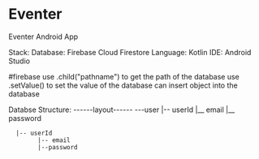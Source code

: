 # Eventer
Eventer Android App

Stack:
Database: Firebase Cloud Firestore
Language: Kotlin
IDE: Android Studio


#firebase
use .child("pathname") to get the path of the database
use .setValue() to set the value of the database
can insert object into the database

Databse Structure:
------layout------
---user
      |-- userId
            |__ email
            |__ password

      |-- userId
            |-- email
            |--password

